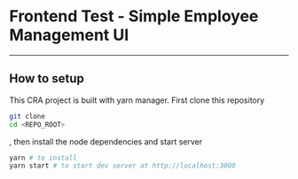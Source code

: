# Frontend Test - Simple Employee Management UI

---

## How to setup

This CRA project is built with yarn manager. First clone this repository
```sh
git clone 
cd <REPO_ROOT>
```

, then install the node dependencies and start server
```sh
yarn # to install
yarn start # to start dev server at http://localhost:3000
```
